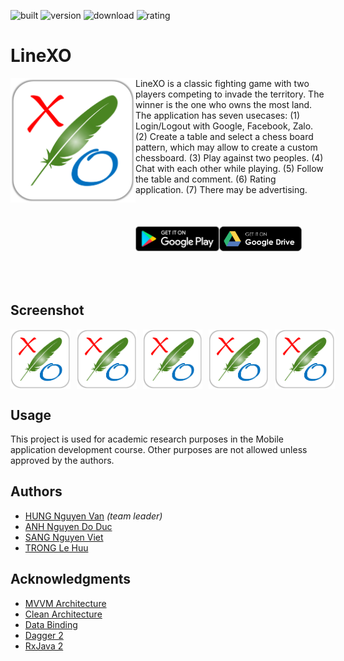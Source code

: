﻿![built](https://img.shields.io/badge/built-pasing-brightgreen.svg)
![version](https://img.shields.io/badge/version-1.0-brightgreen.svg)
![download](https://img.shields.io/badge/download-100-brightgreen.svg)
![rating](https://img.shields.io/badge/rating-★★★☆☆-yellow.svg)

# LineXO

<img align="left" width="200" src="Figures/logo.png"/>
LineXO is a classic fighting game with two players competing to invade the territory. The winner is the one who owns the most land. The application has seven usecases: (1) Login/Logout with Google, Facebook, Zalo. (2) Create a table and select a chess board pattern, which may allow to create a custom chessboard. (3) Play against two peoples. (4) Chat with each other while playing. (5) Follow the table and comment. (6) Rating application. (7) There may be advertising.<br/>

<div style="display:flex;">
	<a href="https://play.google.com/store">
    		<img height="40" src="Figures/google_play.png" vspace="50"/>
	</a>
	<a href="https://drive.google.com">
    		<img height="40" src="Figures/google_drive.png" vspace="50"/>
	</a>
</div>

## Screenshot
<div style="display:flex;" >
<img  src="Figures/logo.png" width="19%" >
<img style="margin-left:10px;" src="Figures/logo.png" width="19%" >
<img style="margin-left:10px;" src="Figures/logo.png" width="19%" >
<img style="margin-left:10px;" src="Figures/logo.png" width="19%" >
<img style="margin-left:10px;" src="Figures/logo.png" width="19%" >
</div>

## Usage
This project is used for academic research purposes in the Mobile application development course. Other purposes are not allowed unless approved by the authors.

## Authors
* [HUNG Nguyen Van](mailto:nvhung1401@gmail.com) *(team leader)*
* [ANH Nguyen Do Duc](mailto:anhndd1510@gmail.com)
* [SANG Nguyen Viet](mailto:nvietsang@gmail.com)
* [TRONG Le Huu](mailto:1513696@hcmut.edu.vn)

## Acknowledgments
* [MVVM Architecture](https://github.com/manas-chaudhari/android-mvvm)
* [Clean Architecture](https://blog.cleancoder.com/uncle-bob/2012/08/13/the-clean-architecture.html)
* [Data Binding](https://www.androidhive.info/android-working-with-databinding/)
* [Dagger 2](https://www.techyourchance.com/dagger-tutorial/)
* [RxJava 2](https://mindorks.com/course/learn-rxjava)
